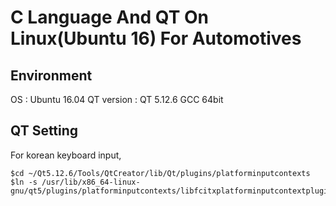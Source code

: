 # C Language And QT On Linux(Ubuntu 16) For Automotives



Environment
---
OS : Ubuntu 16.04
QT version : QT 5.12.6 GCC 64bit




QT Setting
---
For korean keyboard input, 
```shell command
$cd ~/Qt5.12.6/Tools/QtCreator/lib/Qt/plugins/platforminputcontexts
$ln -s /usr/lib/x86_64-linux-gnu/qt5/plugins/platforminputcontexts/libfcitxplatforminputcontextplugin.so
```

